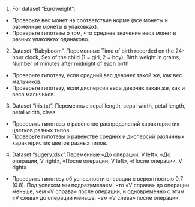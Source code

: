 1.  For dataset “Euroweight”:
- Проверьте вес монет на соответствие норме (все монеты и разменные монеты в упаковках).
- Проверьте гипотезы о том, что среднее значение веса монет в разных упаковках одинаково.


2. Dataset “Babyboom”. Переменные 
    Time of birth recorded on the 24-hour clock, 
    Sex of the child (1 = girl, 2 = boy), 
    Birth weight in grams, 
    Number of minutes after midnight of each birth

- Проверьте гипотезу, если средний вес девочек такой же, как вес мальчиков. 
- Проверьте гипотезу, если дисперсия веса девочек такая же, как и веса мальчиков. 


3. Dataset “iris.txt”. Переменные 
    sepal length, 
    sepal width, 
    petal length, 
    petal width, class

- Проверить гипотезы о равенстве распределений характеристик цветков разных типов. 
- Проверьте гипотезы о равенстве средних и дисперсий различных характеристик цветов разных типов.


4. Dataset “sugery.xlsx”.Переменные 
    «До операции, V left», 
    «До операции, V right», 
    «После операции, V left», 
    «После операции, V right»

- Проверить гипотезу об успешности операции с вероятностью 0.7 (0.8). 
Под успехом мы подразумеваем, что «V справа» до операции меньше, чем «V справа» после операции, и одновременно с этим «V слева» до операции меньше, чем «V слева» после операции.